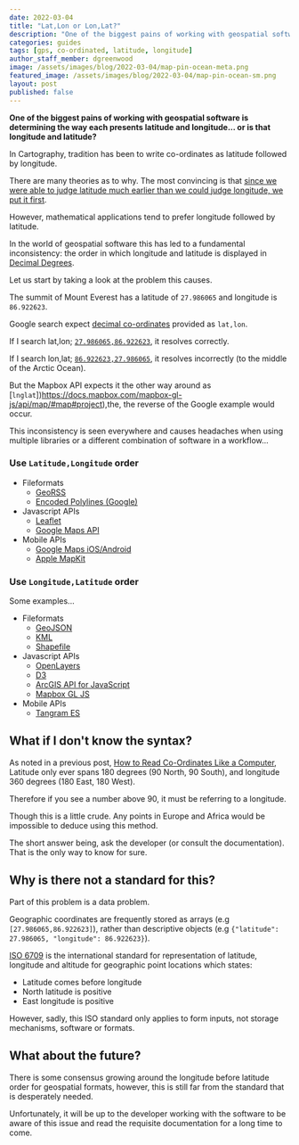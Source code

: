 ```yaml
---
date: 2022-03-04
title: "Lat,Lon or Lon,Lat?"
description: "One of the biggest pains of working with geospatial software is determining the way each presents latitude and longitude... or is that longitude and latitude?"
categories: guides
tags: [gps, co-ordinated, latitude, longitude]
author_staff_member: dgreenwood
image: /assets/images/blog/2022-03-04/map-pin-ocean-meta.png
featured_image: /assets/images/blog/2022-03-04/map-pin-ocean-sm.png
layout: post
published: false
---
```


**One of the biggest pains of working with geospatial software is determining the way each presents latitude and longitude... or is that longitude and latitude?**

In Cartography, tradition has been to write co-ordinates as latitude followed by longitude.

There are many theories as to why. The most convincing is that [since we were able to judge latitude much earlier than we could judge longitude, we put it first](https://en.wikipedia.org/wiki/History_of_longitude).

However, mathematical applications tend to prefer longitude followed by latitude.

In the world of geospatial software this has led to a fundamental inconsistency: the order in which longitude and latitude is displayed in [Decimal Degrees](/blog/2021/reading-decimal-gps-coordinates-like-a-computer).

Let us start by taking a look at the problem this causes.

The summit of Mount Everest has a latitude of `27.986065` and longitude is `86.922623`.

Google search expect [decimal co-ordinates](/blog/2021/reading-decimal-gps-coordinates-like-a-computer) provided as `lat,lon`.

If I search lat,lon; [`27.986065,86.922623`](https://www.google.com/search?q=86.922623%2C27.986065), it resolves correctly.

If I search lon,lat; [`86.922623,27.986065`](https://www.google.com/search?q=86.922623%2C27.986065), it resolves incorrectly (to the middle of the Arctic Ocean).

But the Mapbox API expects it the other way around as [`lnglat`])https://docs.mapbox.com/mapbox-gl-js/api/map/#map#project),the, the reverse of the Google example would occur.

This inconsistency is seen everywhere and causes headaches when using multiple libraries or a different combination of software in a workflow...

### Use `Latitude,Longitude` order

* Fileformats
	* [GeoRSS](http://www.georss.org/simple.html)
	* [Encoded Polylines (Google)](https://developers.google.com/maps/documentation/utilities/polylinealgorithm)
* Javascript APIs
	* [Leaflet](https://leafletjs.com/reference-1.6.0.html#latlng)
	* [Google Maps API](https://developers.google.com/maps/documentation/javascript/reference/coordinates)
* Mobile APIs
	* [Google Maps iOS/Android](https://developers.google.com/maps/documentation/ios-sdk/overview)
	* [Apple MapKit](https://developer.apple.com/documentation/mapkit/)

### Use `Longitude,Latitude` order

Some examples...

* Fileformats
	* [GeoJSON](https://tools.ietf.org/html/rfc7946#section-3.1.1)
	* [KML](https://developers.google.com/kml/documentation/kmlreference#elements-specific-to-point)
	* [Shapefile](https://www.esri.com/library/whitepapers/pdfs/shapefile.pdf)
* Javascript APIs
	* [OpenLayers](https://openlayers.org/en/latest/apidoc/module-ol_coordinate.html#~Coordinate)
	* [D3](https://github.com/d3/d3-geo#_projection)
	* [ArcGIS API for JavaScript](https://developers.arcgis.com/javascript/latest/api-reference/esri-geometry-Polygon.html#rings)
	* [Mapbox GL JS](https://docs.mapbox.com/mapbox-gl-js/api/map/)
* Mobile APIs
	* [Tangram ES](https://github.com/tangrams/tangram-es/blob/master/core/src/util/types.h#L14)

## What if I don't know the syntax?

As noted in a previous post, [How to Read Co-Ordinates Like a Computer](/blog/2021/reading-decimal-gps-coordinates-like-a-computer), Latitude only ever spans 180 degrees (90 North, 90 South), and longitude 360 degrees (180 East, 180 West).

Therefore if you see a number above 90, it must be referring to a longitude.

Though this is a little crude. Any points in Europe and Africa would be impossible to deduce using this method.

The short answer being, ask the developer (or consult the documentation). That is the only way to know for sure.

## Why is there not a standard for this?

Part of this problem is a data problem.

Geographic coordinates are frequently stored as arrays (e.g `[27.986065,86.922623]`), rather than descriptive objects (e.g `{"latitude": 27.986065, "longitude": 86.922623}`).

[ISO 6709](https://www.iso.org/standard/39242.html) is the international standard for representation of latitude, longitude and altitude for geographic point locations which states:

* Latitude comes before longitude
* North latitude is positive
* East longitude is positive

However, sadly, this ISO standard only applies to form inputs, not storage mechanisms, software or formats.

## What about the future?

There is some consensus growing around the longitude before latitude order for geospatial formats, however, this is still far from the standard that is desperately needed.

Unfortunately, it will be up to the developer working with the software to be aware of this issue and read the requisite documentation for a long time to come.